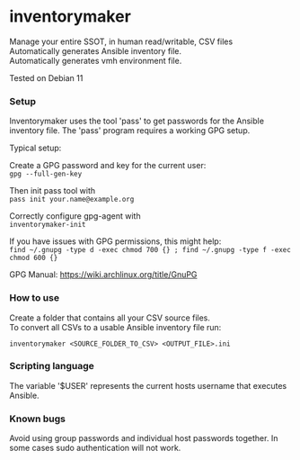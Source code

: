 # inventorymaker

Manage your entire SSOT, in human read/writable, CSV files  
Automatically generates Ansible inventory file.  
Automatically generates vmh environment file.  

Tested on Debian 11

### Setup
Inventorymaker uses the tool 'pass' to get passwords for the Ansible inventory file. The 'pass' program requires a working GPG setup.

Typical setup:

Create a GPG password and key for the current user:  
`gpg --full-gen-key`

Then init pass tool with  
`pass init your.name@example.org`

Correctly configure gpg-agent with  
`inventorymaker-init`

If you have issues with GPG permissions, this might help:  
`find ~/.gnupg -type d -exec chmod 700 {} ; find ~/.gnupg -type f -exec chmod 600 {}`

GPG Manual: https://wiki.archlinux.org/title/GnuPG

### How to use
Create a folder that contains all your CSV source files.  
To convert all CSVs to a usable Ansible inventory file run:

`inventorymaker <SOURCE_FOLDER_TO_CSV> <OUTPUT_FILE>.ini`

### Scripting language
The variable '$USER' represents the current hosts username that executes Ansible.

### Known bugs
Avoid using group passwords and individual host passwords together. In some cases sudo authentication will not work.